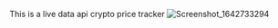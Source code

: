 This is a live data api crypto price tracker
![Screenshot_1642733294](https://user-images.githubusercontent.com/66428242/150456965-0ed1f006-754f-4127-8238-aabce1ae7772.png)
